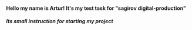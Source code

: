 #### Hello my name is Artur! It's my test task for "sagirov digital-production"

#####  Its small instruction for starting my project

